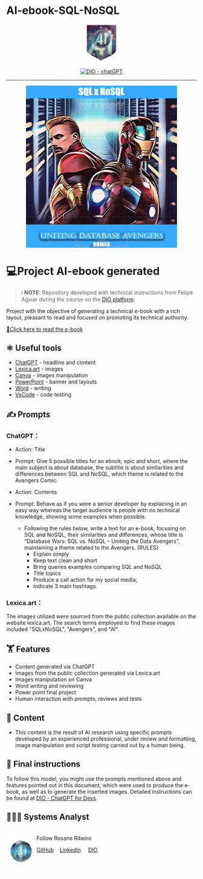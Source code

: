 # AI-ebook-SQL-NoSQL

<p align="center">
    <img width="100" src="assets\banner.png">
</p>


<p align="center">
  <a href="https://dio.me/"><img src="https://img.shields.io/badge/DIO-Course-28DA77?logo=youtube" alt="DIO - chatGPT">
  </a>
 </p>

-------
<p align="center">
<a href="https://www.linkedin.com/pulse/from-data-business-dashboard-python-developers-guide-ribeiro/"><img
    src="assets\preview.png"
    width="400"  
  />
  </a>
</p>

    
# 💻Project AI-ebook generated

 > ℹ️ **NOTE:** Repository developed with technical instructions from Felipe Aguiar during the course on the [DIO platform](https://web.dio.me/track/decf433b-9bc9-4ddc-bfd4-639ed8da82d9).

Project with the objective of generating a technical e-book with a rich layout, pleasant to read and focused on promoting its technical authority.

<a href="https://web.dio.me/articles/from-data-to-business-dashboard-a-python-developers-guide-to-visualizing-information" title="View e-book"> 📔Click here to read the e-book</a>


## ⚛️ Useful tools

- [ChatGPT](https://chat.openai.com/) - headline and content
- [Lexica.art](https://lexica.art/) - images
- [Canva](https://canva.com/) - images manipulation
- [PowerPoint](https://www.microsoft.com/en/microsoft-365/powerpoint) - banner and layouts
- [Word](https://www.microsoft.com/en/microsoft-365/word) - writing
- [VsCode](https://vscode.dev/) - code testing


## ✍️ Prompts

### ChatGPT：

- Action: Title
- Prompt: Give 5 possible titles for an ebook, epic and short, where the main subject is about database,
  the subtitle is about similarities and differences between SQL and NoSQL, which theme is related to the Avengers Comic.                         

- Action: Contents
- Prompt: Behave as if you were a senior developer by explaining in an easy way whereas the target audience is people with no technical knowledge, showing some examples when possible.
  - Following the rules below, write a text for an e-book, focusing on SQL and NoSQL, their similarities and differences,
    whose title is “Database Wars: SQL vs. NoSQL – Uniting the Data Avengers”, maintaining a theme related to the Avengers.
    {RULES}
    - Explain simply
    - Keep text clean and short
    - Bring queries examples comparing SQL and NoSQL
    - Title topics
    - Produce a call action for my social media;
    - Indicate 3 main hashtags.

### Lexica.art：
The images utilized were sourced from the public collection available on the website lexica.art. The search terms employed to find these images included "SQLxNoSQL", "Avengers", and "AI".


## 🏋️ Features

- Content generated via ChatGPT
- Images from the public collection generated via Lexica.art
- Images manipulation on Canva
- Word writing and reviewing
- Power point final project
- Human interaction with prompts, reviews and tests


## 👀 Content

- This content is the result of AI research using specific prompts developed by an experienced professional,
  under review and formatting, image manipulation and script testing carried out by a human being.
  
## 🧭 Final instructions

To follow this model, you might use the prompts mentioned above and features pointed out in this document, which were used to produce the e-book, as well as to generate the inserted images. Detailed instructions can be found at [DIO - ChatGPT for Devs](https://web.dio.me/track/decf433b-9bc9-4ddc-bfd4-639ed8da82d9).


## 👩🏻‍💻 Systems Analyst

<p>
    <img align=left margin=10 width=80 src="assets\profile.png"/>
    <p></p>
    <br>Follow Rosane Ribeiro</br>
    <p></p>
    <a href="https://github.com/rosanestream">
    GitHub</a>&nbsp&nbsp&nbsp
    <a href="www.linkedin.com/in/rosanestream">LinkedIn</a>
    &nbsp&nbsp&nbsp
    <a href="https://www.dio.me/users/rosanestream">DIO</a>
    
</p>

